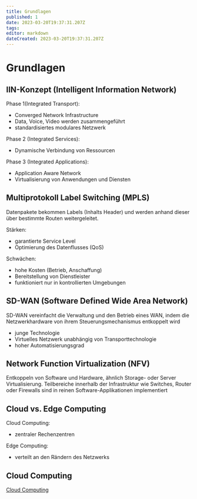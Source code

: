 ```yaml
---
title: Grundlagen
published: 1
date: 2023-03-20T19:37:31.207Z
tags: 
editor: markdown
dateCreated: 2023-03-20T19:37:31.207Z
---
```


# Grundlagen

## IIN-Konzept (Intelligent Information Network)

Phase 1(Integrated Transport):

- Converged Network Infrastructure
- Data, Voice, Video werden zusammengeführt
- standardisiertes modulares Netzwerk

Phase 2 (Integrated Services):

- Dynamische Verbindung von Ressourcen

Phase 3 (Integrated Applications):

- Application Aware Network
- Virtualisierung von Anwendungen und Diensten

## Multiprotokoll Label Switching (MPLS)

Datenpakete bekommen Labels (Inhalts Header) und werden anhand dieser über bestimmte Routen weitergeleitet.

Stärken:

- garantierte Service Level
- Optimierung des Datenflusses (QoS)

Schwächen:

- hohe Kosten (Betrieb, Anschaffung)
- Bereitstellung von Dienstleister
- funktioniert nur in kontrollierten Umgebungen

## SD-WAN (Software Defined Wide Area Network)

SD-WAN vereinfacht die Verwaltung und den Betrieb eines WAN, indem die Netzwerkhardware von ihrem Steuerungsmechanismus entkoppelt wird

- junge Technologie
- Virtuelles Netzwerk unabhängig von Transporttechnologie
- hoher Automatisierungsgrad

## Network Function Virtualization (NFV)

Entkoppeln von Software und Hardware, ähnlich Storage- oder Server Virtualisierung. Teilbereiche innerhalb der Infrastruktur wie Switches, Router oder Firewalls sind in reinen Software-Applikationen implementiert

## Cloud vs. Edge Computing

Cloud Computing:

- zentraler Rechenzentren

Edge Computing:

- verteilt an den Rändern des Netzwerks

## Cloud Computing

[Cloud Computing](/fom/semester-4/semester-4/verteilte-systeme/cloud_computing.png)
